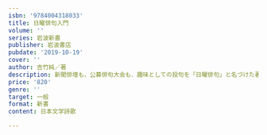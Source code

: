 ```yaml
---
isbn: '9784004318033'
title: 日曜俳句入門
volume: ''
series: 岩波新書
publisher: 岩波書店
pubdate: '2019-10-19'
cover: ''
author: 吉竹純／著
description: 新聞俳壇も，公募俳句大会も．趣味としての投句を「日曜俳句」と名づけた著者が，その楽しさを，縦横無尽に語る入門書．
price: '820'
genre: ''
target: 一般
format: 新書
content: 日本文学詩歌

---
```

